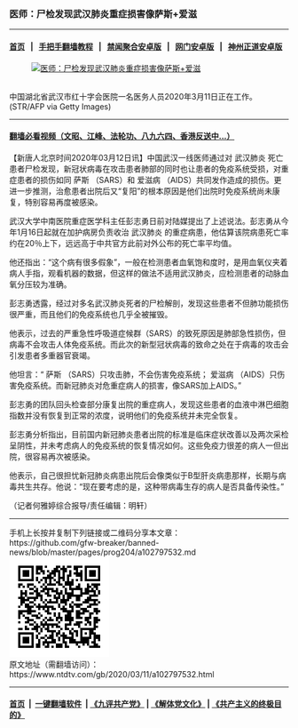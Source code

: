 ### 医师：尸检发现武汉肺炎重症损害像萨斯+爱滋
------------------------

#### [首页](https://github.com/gfw-breaker/banned-news/blob/master/README.md) &nbsp;&nbsp;|&nbsp;&nbsp; [手把手翻墙教程](https://github.com/gfw-breaker/guides/wiki) &nbsp;&nbsp;|&nbsp;&nbsp; [禁闻聚合安卓版](https://github.com/gfw-breaker/bn-android) &nbsp;&nbsp;|&nbsp;&nbsp; [网门安卓版](https://github.com/oGate2/oGate) &nbsp;&nbsp;|&nbsp;&nbsp; [神州正道安卓版](https://github.com/SzzdOgate/update) 



<div><div class="featured_image">
 <a href="https://i.ntdtv.com/assets/uploads/2020/03/GettyImages-1206523712.jpg" target="_blank">
  <figure>
   <img alt="医师：尸检发现武汉肺炎重症损害像萨斯+爱滋" src="https://i.ntdtv.com/assets/uploads/2020/03/GettyImages-1206523712-800x450.jpg"/>
  </figure><br/>
 </a>
 <span class="caption">
  中国湖北省武汉市红十字会医院一名医务人员2020年3月11日正在工作。(STR/AFP via Getty Images)
 </span>
</div>
</div><hr/>

#### [翻墙必看视频（文昭、江峰、法轮功、八九六四、香港反送中...）](https://github.com/gfw-breaker/banned-news/blob/master/pages/link3.md)

<div><div class="post_content" itemprop="articleBody">
 <p>
  【新唐人北京时间2020年03月12日讯】中国武汉一线医师通过对
  <ok href="https://www.ntdtv.com/gb/武汉肺炎.htm">
   武汉肺炎
  </ok>
  死亡患者尸检发现，新冠状病毒在攻击患者肺部的同时也让患者的免疫系统受损，对重症患者的损伤如同
  <ok href="https://www.ntdtv.com/gb/萨斯.htm">
   萨斯
  </ok>
  （SARS）和
  <ok href="https://www.ntdtv.com/gb/爱滋病.htm">
   爱滋病
  </ok>
  （AIDS）共同发作造成的损伤。更进一步推测，治愈患者出院后又“复阳”的根本原因是他们出院时免疫系统尚未康复，特别容易再度被感染。
 </p>
 <p>
  武汉大学中南医院重症医学科主任彭志勇日前对陆媒提出了上述说法。彭志勇从今年1月16日起就在加护病房负责收治
  <ok href="https://www.ntdtv.com/gb/武汉肺炎.htm">
   武汉肺炎
  </ok>
  的重症病患，他估算该院病患死亡率约在20％上下，远远高于中共官方此前对外公布的死亡率平均值。
 </p>
 <p>
  他还指出：“这个病有很多假象”，一般在检测患者血氧饱和度时，是用血氧仪夹着病人手指，观看机器的数据，但这样的做法不适用武汉肺炎，应检测患者的动脉血氧分压较为准确。
 </p>
 <p>
  彭志勇透露，经过对多名武汉肺炎死者的尸检解剖，发现这些患者不但肺功能损伤很严重，而且他们的免疫系统也几乎全被摧毁。
 </p>
 <p>
  他表示，过去的严重急性呼吸道症候群（SARS）的致死原因是肺部急性损伤，但病毒不会攻击人体免疫系统。而此次的新型冠状病毒的致命之处在于病毒的攻击会引发患者多重器官衰竭。
 </p>
 <p>
  他坦言：“
  <ok href="https://www.ntdtv.com/gb/萨斯.htm">
   萨斯
  </ok>
  （SARS）只攻击肺，不会伤害免疫系统；
  <ok href="https://www.ntdtv.com/gb/爱滋病.htm">
   爱滋病
  </ok>
  （AIDS）只伤害免疫系统。而新冠肺炎对危重症病人的损害，像SARS加上AIDS。”
 </p>
 <p>
  彭志勇的团队回头检查部分康复出院的重症病人，发现这些患者的血液中淋巴细胞指数并没有恢复到正常的浓度，说明他们的免疫系统并未完全恢复。
 </p>
 <p>
  彭志勇分析指出，目前国内新冠肺炎患者出院的标准是临床症状改善以及两次采检呈阴性，并未考虑病人的免疫系统的恢复情况如何。这些免疫力很差的病人一但出院，很容易再次被感染。
 </p>
 <p>
  他表示，自己很担忧新冠肺炎病患出院后会像类似于B型肝炎病患那样，长期与病毒共生共存。他说：“现在要考虑的是，这种带病毒生存的病人是否具备传染性。”
 </p>
 <p>
  （记者何雅婷综合报导/责任编辑：明轩）
 </p>
 <div class="single_ad">
 </div>
</div>
</div>
<hr/>
手机上长按并复制下列链接或二维码分享本文章：<br/>
https://github.com/gfw-breaker/banned-news/blob/master/pages/prog204/a102797532.md <br/>
<a href='https://github.com/gfw-breaker/banned-news/blob/master/pages/prog204/a102797532.md'><img src='https://github.com/gfw-breaker/banned-news/blob/master/pages/prog204/a102797532.md.png'/></a> <br/>
原文地址（需翻墙访问）：https://www.ntdtv.com/gb/2020/03/11/a102797532.html


------------------------
#### [首页](https://github.com/gfw-breaker/banned-news/blob/master/README.md) &nbsp;|&nbsp; [一键翻墙软件](https://github.com/gfw-breaker/nogfw/blob/master/README.md) &nbsp;| [《九评共产党》](https://github.com/gfw-breaker/9ping.md/blob/master/README.md#九评之一评共产党是什么) | [《解体党文化》](https://github.com/gfw-breaker/jtdwh.md/blob/master/README.md) | [《共产主义的终极目的》](https://github.com/gfw-breaker/gczydzjmd.md/blob/master/README.md)


<img src='http://gfw-breaker.win/banned-news/pages/prog204/a102797532.md' width='0px' height='0px'/>